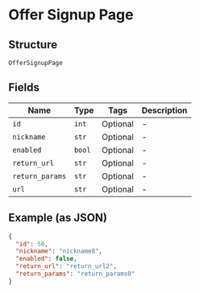 
# Offer Signup Page

## Structure

`OfferSignupPage`

## Fields

| Name | Type | Tags | Description |
|  --- | --- | --- | --- |
| `id` | `int` | Optional | - |
| `nickname` | `str` | Optional | - |
| `enabled` | `bool` | Optional | - |
| `return_url` | `str` | Optional | - |
| `return_params` | `str` | Optional | - |
| `url` | `str` | Optional | - |

## Example (as JSON)

```json
{
  "id": 50,
  "nickname": "nickname8",
  "enabled": false,
  "return_url": "return_url2",
  "return_params": "return_params0"
}
```

